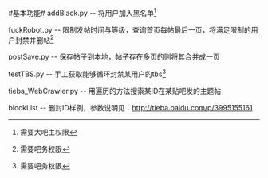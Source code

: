 #基本功能#
addBlack.py -- 将用户加入黑名单[^f1]

fuckRobot.py -- 限制发帖时间与等级，查询首页每帖最后一页，将满足限制的用户封禁并删帖[^f2]
	
postSave.py -- 保存帖子到本地，帖子存在多页的则将其合并成一页

testTBS.py -- 手工获取能够循环封禁某用户的tbs[^f2]

tieba_WebCrawler.py -- 用遍历的方法搜索某ID在某贴吧发的主题帖

blockList -- 删封ID样例，参数说明见：http://tieba.baidu.com/p/3995155161


[^f1]: 需要大吧主权限
[^f2]: 需要吧务权限 